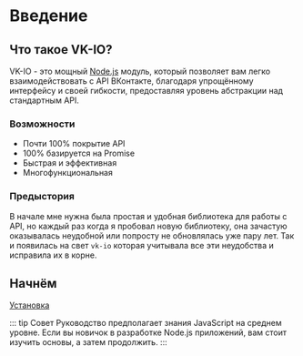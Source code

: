 # Введение

## Что такое VK-IO?
VK-IO - это мощный [Node.js](https://nodejs.org) модуль, который позволяет вам легко взаимодействовать с API ВКонтакте, благодаря упрощённому интерфейсу и своей гибкости, предоставляя уровень абстракции над стандартным API.

### Возможности
- Почти 100% покрытие API
- 100% базируется на Promise
- Быстрая и эффективная
- Многофункциональная

### Предыстория
В начале мне нужна была простая и удобная библиотека для работы с API, но каждый раз когда я пробовал новую библиотеку, она зачастую оказывалась неудобной или попросту не обновлялась уже пару лет. Так и появилась на свет `vk-io` которая учитывала все эти неудобства и исправила их в корне.

## Начнём
[Установка](./installation.md)

::: tip Совет
Руководство предполагает знания JavaScript на среднем уровне. Если вы новичок в разработке Node.js приложений, вам стоит изучить основы, а затем продолжить.
:::
